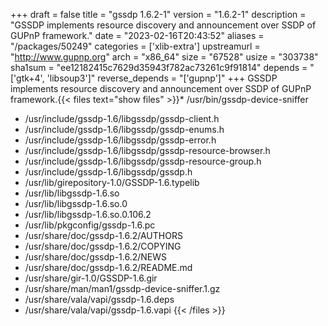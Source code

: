 +++
draft = false
title = "gssdp 1.6.2-1"
version = "1.6.2-1"
description = "GSSDP implements resource discovery and announcement over SSDP of GUPnP framework."
date = "2023-02-16T20:43:52"
aliases = "/packages/50249"
categories = ['xlib-extra']
upstreamurl = "http://www.gupnp.org"
arch = "x86_64"
size = "67528"
usize = "303738"
sha1sum = "ee12182415c7629d35943f782ac73261c9f91814"
depends = "['gtk+4', 'libsoup3']"
reverse_depends = "['gupnp']"
+++
GSSDP implements resource discovery and announcement over SSDP of GUPnP framework.{{< files text="show files" >}}* /usr/bin/gssdp-device-sniffer
* /usr/include/gssdp-1.6/libgssdp/gssdp-client.h
* /usr/include/gssdp-1.6/libgssdp/gssdp-enums.h
* /usr/include/gssdp-1.6/libgssdp/gssdp-error.h
* /usr/include/gssdp-1.6/libgssdp/gssdp-resource-browser.h
* /usr/include/gssdp-1.6/libgssdp/gssdp-resource-group.h
* /usr/include/gssdp-1.6/libgssdp/gssdp.h
* /usr/lib/girepository-1.0/GSSDP-1.6.typelib
* /usr/lib/libgssdp-1.6.so
* /usr/lib/libgssdp-1.6.so.0
* /usr/lib/libgssdp-1.6.so.0.106.2
* /usr/lib/pkgconfig/gssdp-1.6.pc
* /usr/share/doc/gssdp-1.6.2/AUTHORS
* /usr/share/doc/gssdp-1.6.2/COPYING
* /usr/share/doc/gssdp-1.6.2/NEWS
* /usr/share/doc/gssdp-1.6.2/README.md
* /usr/share/gir-1.0/GSSDP-1.6.gir
* /usr/share/man/man1/gssdp-device-sniffer.1.gz
* /usr/share/vala/vapi/gssdp-1.6.deps
* /usr/share/vala/vapi/gssdp-1.6.vapi
{{< /files >}}